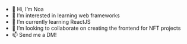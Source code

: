 - 👋 Hi, I’m Noa
- 👀 I’m interested in learning web frameworks
- 🌱 I’m currently learning ReactJS
- 💞️ I’m looking to collaborate on creating the frontend for NFT projects
- 📫 Send me a DM!
